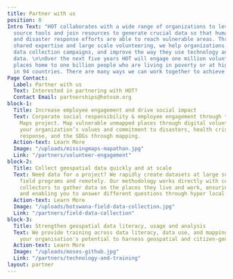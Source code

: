 ```yaml
---
title: Partner with us
position: 0
Intro Text: "HOT collaborates with a wide range of organizations to leverage open
  source tools and join resources to generate crucial data so that humanitarian work
  and disaster response efforts are able to reach vulnerable areas. Through training,
  shared expertise and large scale volunteering, we help organizations run rapid field
  data collection campaigns, and improve the way they use technology and open map
  data. \n\nOver the next five years HOT will engage one million volunteers to map
  places home to one billion people who are living in poverty or at high risk of disaster
  in 94 countries. There are many ways we can work together to achieve this!"
Page Contact:
  Label: Partner with us
  Text: Interested in partnering with HOT?
  Contact Email: partnerships@hotosm.org
block-1:
  Title: Increase employee engagement and drive social impact
  Text: Corporate social responsibility & employee engagement through the Missing
    Maps project. Map vulnerable unmapped places through digital volunteering. Demonstrate
    your organization’s values and commitment to disasters, health crises, refugee
    response, and the SDGs through mapping.
  Action-text: Learn More
  Image: "/uploads/missingmaps-mapathon.jpg"
  Link: "/partners/volunteer-engagement"
block-2:
  Title: Collect geospatial data quickly and at scale
  Text: Need data for a project? We rapidly create datasets at large scale, both in
    field programs and remotely. Our methodology works directly with community data
    collectors to gather data on the places they live and work, ensuring data accuracy,
    and enabling you to answer different questions through hyper local knowledge.
  Action-text: Learn More
  Image: "/uploads/botswana-field-data-collection.jpg"
  Link: "/partners/field-data-collection"
block-3:
  Title: Strengthen geospatial data literacy, usage and analysis
  Text: We provide training across data literacy, data use, and mapping, to strengthen
    your organisation's potential to harness geospatial and citizen-generated data.
  Action-text: Learn More
  Image: "/uploads/moses-github.jpg"
  Link: "/partners/technology-and-training"
layout: partner
---
```


